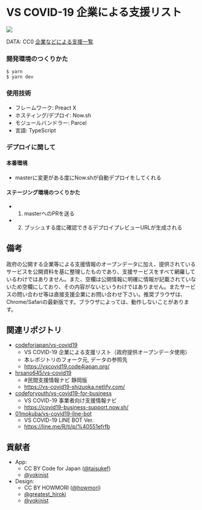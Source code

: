 # VS COVID-19 企業による支援リスト
[![](./src/assets/images/vscovid19.png)](./src/assets/images/vscovid19.png)

DATA: CC0 [企業などによる支援一覧](https://docs.google.com/spreadsheets/d/1IiHUk3D_b6e5BfqFG3ZBxQ8X-QVACdY7CeQeG6C7S1w/)

### 開発環境のつくりかた
```
$ yarn
$ yarn dev
```

### 使用技術
- フレームワーク: Preact X
- ホスティング/デプロイ: Now.sh
- モジュールバンドラー: Parcel
- 言語: TypeScript

### デプロイに関して
#### 本番環境
- masterに変更がある度にNow.shが自動デプロイをしてくれる

#### ステージング環境のつくりかた
- 1. masterへのPRを送る
- 2. プッシュする度に確認できるデプロイプレビューURLが生成される

## 備考
政府の公開する企業等による支援情報のオープンデータに加え、提供されているサービスを公開資料を基に整理したものであり、支援サービスをすべて網羅しているわけではありません。また、空欄は公開情報に明確に情報が記載されていないため空欄にしており、その内容がないというわけではありません。またサービスの問い合わせ等は直接支援企業にお問い合わせ下さい。推奨ブラウザは、Chrome/Safariの最新版です。ブラウザによっては、動作しないことがあります。

## 関連リポジトリ
- [codeforjapan/vs-covid19](https://github.com/codeforjapan/vs-covid19)
  - VS COVID-19 企業による支援リスト（政府提供オープンデータ使用）
  - 本レポジトリのフォーク元, データの参照先
  - https://vscovid19.code4japan.org/
- [hrsano645/vs-covid19](https://github.com/hrsano645/vs-covid19)
  - #民間支援情報ナビ 静岡版
  - https://vs-covid19-shizuoka.netlify.com/
- [codeforyouth/vs-covid19-for-business](https://github.com/codeforyouth/vs-covid19-for-business)
  - VS COVID-19 事業者向け支援情報ナビ
  - https://covid19-business-support.now.sh/
- [01mokuba/vs-covid19-line-bot](https://github.com/01mokuba/vs-covid19-line-bot)
  - VS COVID-19 LINE BOT Ver.
  - https://line.me/R/ti/p/%40551efrfb

## 貢献者
- App:
  - CC BY Code for Japan ([@taisukef](https://twitter.com/taisukef))
  - [@yokinist](https://twitter.com/yokinist)
- Design:
  - CC BY HOWMORI ([@howmori](https://twitter.com/howmori))
  - [@greatest_hiroki](https://twitter.com/greatest_hiroki)
  - [@yokinist](https://twitter.com/yokinist)